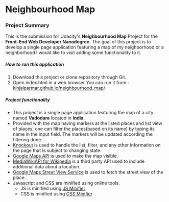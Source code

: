 # Neighbourhood Map

### Project Summary

This is the submission for Udacity's **Neighbourhood Map** Project for the **Front-End Web Developer Nanodegree.** The goal of this project is to develop a single page application featuring a map of my neighborhood or a neighborhood I would like to visit adding some functionality to it.

##### How to run this application
1. Download this project or clone repository through Git. 
2. Open index.html in a web browser
You can run it from : [kinjalparmar.github.io/neighbourhood_map/](https://kinjalparmar.github.io/neighbourhood_map/)

##### Project functionality
* This project is a single page application featuring the map of a city named **Vadodara** located in **India.** 
* Provided with the map having markers at the listed places and list view of places, one can filter the places(based on its name) by typing its name in the input field. The markers will be updated according the filtering done.
* [Knockout](http://knockoutjs.com/) is used to handle the list, filter, and any other information on the page that is subject to changing state.
* [Google Maps API](https://developers.google.com/maps/documentation/) is used to make the map visible.
* [MediaWikiAPI for Wikipedia](https://www.mediawiki.org/wiki/API:Main_page/) is a third party API used to include additional data about a location.
* [Google Maps Street View Service](https://developers.google.com/maps/documentation/javascript/streetview/) is used to fetch the street view of the place.
* Javascript and CSS are minified using online tools.
    * JS is minified using [JS Minifier](https://javascript-minifier.com/)
    * CSS is minified using [CSS Minifier](http://cssminifier.com/)
